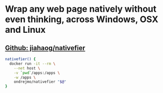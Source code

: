 # Wrap any web page natively without even thinking, across Windows, OSX and Linux
## [Github: jiahaog/nativefier](https://github.com/jiahaog/nativefier)
```bash
nativefier() {  
  docker run -it --rm \
    --net host \
    -v `pwd`/apps:/apps \
    -w /apps \
    ondrejmo/nativefier "$@"  
}  
```

